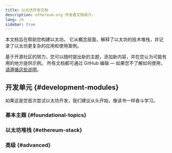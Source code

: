 ```yaml
---
title: 以太坊开发文档
description: ethereum.org 开发者文档简介。
lang: zh
sidebar: true
---
```


本文档旨在帮助您构建以太坊。 它从概念层面，解释了以太坊的技术堆栈，并记录了以太坊更复杂的应用和使用案例。

基于开源社区的努力，您可以随时提出新的主题，添加新内容，并在您认为可能有用的地方提供示例。 所有文档都可通过 GitHub 编辑 — 如果您不了解如何使用，[请遵循这些说明](https://github.com/ethereum/ethereum-org-website/blob/dev/README.md)。

## 开发单元 {#development-modules}

如果这是您首次尝试以太坊开发，我们建议从头开始，像读书一样奋斗学习。

### 基本主题 {#foundational-topics}

<DeveloperDocsLinks headerId="foundational-topics" />

### 以太坊堆栈 {#ethereum-stack}

<DeveloperDocsLinks headerId="ethereum-stack" />

### 高级 {#advanced}

<DeveloperDocsLinks headerId="advanced" />

